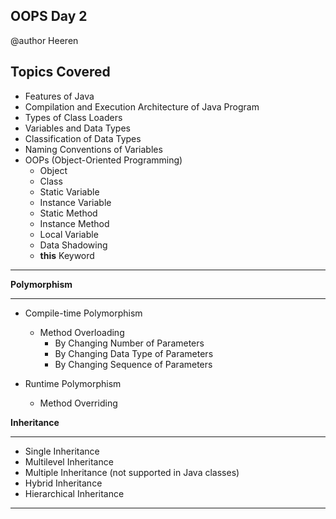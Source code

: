 ## OOPS Day 2

 @author Heeren

 **Topics Covered**
--------------
-   Features of Java
-   Compilation and Execution Architecture of Java Program
-   Types of Class Loaders
-   Variables and Data Types
-   Classification of Data Types
-   Naming Conventions of Variables
-   OOPs (Object-Oriented Programming)
    -   Object
    -   Class
    -   Static Variable
    -   Instance Variable
    -   Static Method
    -   Instance Method
    -   Local Variable
    -   Data Shadowing
    -   **this** Keyword
    
--------------

**Polymorphism**

---

-   Compile-time Polymorphism

    -   Method Overloading
        -   By Changing Number of Parameters
        -   By Changing Data Type of Parameters
        -   By Changing Sequence of Parameters
-   Runtime Polymorphism

    -   Method Overriding

**Inheritance**

---

-   Single Inheritance
-   Multilevel Inheritance
-   Multiple Inheritance (not supported in Java classes)
-   Hybrid Inheritance
-   Hierarchical Inheritance
---